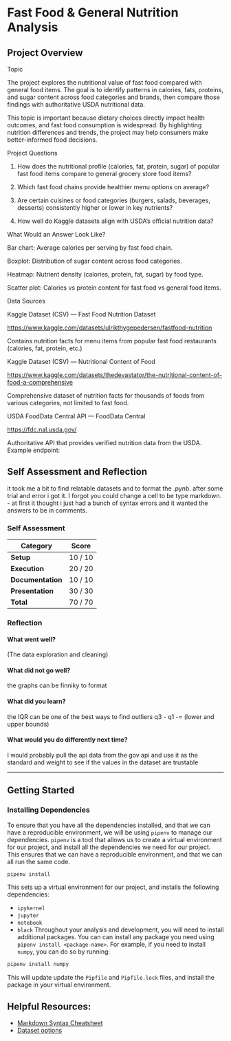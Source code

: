 # Fast Food & General Nutrition Analysis

<!-- by Derek Singleton -->

<!-- Edit the title above with your project title -->

## Project Overview

Topic

The project explores the nutritional value of fast food compared with general food items. The goal is to identify patterns in calories, fats, proteins, and sugar content across food categories and brands, then compare those findings with authoritative USDA nutritional data.

This topic is important because dietary choices directly impact health outcomes, and fast food consumption is widespread. By highlighting nutrition differences and trends, the project may help consumers make better-informed food decisions.

Project Questions

1. How does the nutritional profile (calories, fat, protein, sugar) of popular fast food items compare to general grocery store food items?

2. Which fast food chains provide healthier menu options on average?

3. Are certain cuisines or food categories (burgers, salads, beverages, desserts) consistently higher or lower in key nutrients?

4. How well do Kaggle datasets align with USDA’s official nutrition data?

What Would an Answer Look Like?

Bar chart: Average calories per serving by fast food chain.

Boxplot: Distribution of sugar content across food categories.

Heatmap: Nutrient density (calories, protein, fat, sugar) by food type.

Scatter plot: Calories vs protein content for fast food vs general food items.

Data Sources

Kaggle Dataset (CSV) — Fast Food Nutrition Dataset

https://www.kaggle.com/datasets/ulrikthygepedersen/fastfood-nutrition

Contains nutrition facts for menu items from popular fast food restaurants (calories, fat, protein, etc.)

Kaggle Dataset (CSV) — Nutritional Content of Food

https://www.kaggle.com/datasets/thedevastator/the-nutritional-content-of-food-a-comprehensive

Comprehensive dataset of nutrition facts for thousands of foods from various categories, not limited to fast food.

USDA FoodData Central API — FoodData Central

https://fdc.nal.usda.gov/

Authoritative API that provides verified nutrition data from the USDA.
Example endpoint:

## Self Assessment and Reflection

<!-- Edit the following section with your self assessment and reflection -->

it took me a bit to find relatable datasets and to format the .pynb. after some trial and error i got it. I forgot you could change a cell to be type markdown. - at first it thought i just had a bunch of syntax errors and it wanted the answers to be in comments.

### Self Assessment

<!-- Replace the (...) with your score -->

| Category          | Score   |
| ----------------- | ------- |
| **Setup**         | 10 / 10 |
| **Execution**     | 20 / 20 |
| **Documentation** | 10 / 10 |
| **Presentation**  | 30 / 30 |
| **Total**         | 70 / 70 |

### Reflection

<!-- Edit the following section with your reflection -->

#### What went well?

(The data exploration and cleaning)

#### What did not go well?

the graphs can be finniky to format

#### What did you learn?

the IQR can be one of the best ways to find outliers q3 - q1 -= (lower and upper bounds)

#### What would you do differently next time?

I would probably pull the api data from the gov api and use it as the standard and weight to see if the values in the dataset are trustable

---

## Getting Started

### Installing Dependencies

To ensure that you have all the dependencies installed, and that we can have a reproducible environment, we will be using `pipenv` to manage our dependencies. `pipenv` is a tool that allows us to create a virtual environment for our project, and install all the dependencies we need for our project. This ensures that we can have a reproducible environment, and that we can all run the same code.

```bash
pipenv install
```

This sets up a virtual environment for our project, and installs the following dependencies:

- `ipykernel`
- `jupyter`
- `notebook`
- `black`
  Throughout your analysis and development, you will need to install additional packages. You can can install any package you need using `pipenv install <package-name>`. For example, if you need to install `numpy`, you can do so by running:

```bash
pipenv install numpy
```

This will update update the `Pipfile` and `Pipfile.lock` files, and install the package in your virtual environment.

## Helpful Resources:

- [Markdown Syntax Cheatsheet](https://docs.github.com/en/get-started/writing-on-github/getting-started-with-writing-and-formatting-on-github/basic-writing-and-formatting-syntax)
- [Dataset options](https://it4063c.github.io/guides/datasets)
